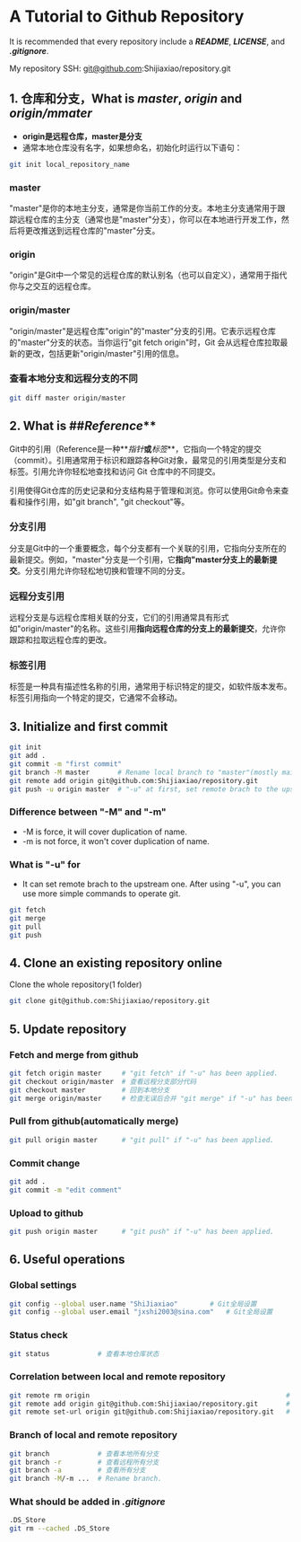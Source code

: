 # A Tutorial to Github Repository
It is recommended that every repository include a **_README_**, **_LICENSE_**, and **_.gitignore_**.

My repository SSH: git@github.com:Shijiaxiao/repository.git



## 1. 仓库和分支，What is **_master_**, **_origin_** and **_origin/mmater_**

* **origin是远程仓库，master是分支**
* 通常本地仓库没有名字，如果想命名，初始化时运行以下语句：
``` zsh
git init local_repository_name
```

### master
"master"是你的本地主分支，通常是你当前工作的分支。本地主分支通常用于跟踪远程仓库的主分支（通常也是"master"分支），你可以在本地进行开发工作，然后将更改推送到远程仓库的"master"分支。

### origin
"origin"是Git中一个常见的远程仓库的默认别名（也可以自定义），通常用于指代你与之交互的远程仓库。

### origin/master
"origin/master"是远程仓库"origin"的"master"分支的引用。它表示远程仓库的"master"分支的状态。当你运行"git fetch origin"时，Git 会从远程仓库拉取最新的更改，包括更新"origin/master"引用的信息。

### 查看本地分支和远程分支的不同
``` zsh
git diff master origin/master
```


## 2. What is ##_Reference_**
Git中的引用（Reference是一种**_指针_**或**_标签_**，它指向一个特定的提交（commit）。引用通常用于标识和跟踪各种Git对象，最常见的引用类型是分支和标签。引用允许你轻松地查找和访问 Git 仓库中的不同提交。

引用使得Git仓库的历史记录和分支结构易于管理和浏览。你可以使用Git命令来查看和操作引用，如"git branch", "git checkout"等。

### 分支引用
分支是Git中的一个重要概念，每个分支都有一个关联的引用，它指向分支所在的最新提交。例如，"master"分支是一个引用，它**指向"master分支上的最新提交**。分支引用允许你轻松地切换和管理不同的分支。

### 远程分支引用
远程分支是与远程仓库相关联的分支，它们的引用通常具有形式如"origin/master"的名称。这些引用**指向远程仓库的分支上的最新提交**，允许你跟踪和拉取远程仓库的更改。

### 标签引用
标签是一种具有描述性名称的引用，通常用于标识特定的提交，如软件版本发布。标签引用指向一个特定的提交，它通常不会移动。



## 3. Initialize and first commit
``` zsh
git init
git add .
git commit -m "first commit"
git branch -M master       # Rename local branch to "master"(mostly main at first).
git remote add origin git@github.com:Shijiaxiao/repository.git
git push -u origin master  # "-u" at first, set remote brach to the upstream one.                     
```

### Difference between "-M" and "-m"
* -M is force, it will cover duplication of name.
* -m is not force, it won't cover duplication of name.

### What is "-u" for
* It can set remote brach to the upstream one.
After using "-u", you can use more simple commands to operate git. 
``` zsh
git fetch
git merge
git pull
git push
```


## 4. Clone an existing repository online
Clone the whole repository(1 folder)
``` zsh
git clone git@github.com:Shijiaxiao/repository.git
```


## 5. Update repository

### Fetch and merge from github
``` zsh
git fetch origin master     # "git fetch" if "-u" has been applied.
git checkout origin/master  # 查看远程分支部分代码
git checkout master         # 回到本地分支
git merge origin/master     # 检查无误后合并 "git merge" if "-u" has been applied.
```

### Pull from github(automatically merge)
``` zsh
git pull origin master      # "git pull" if "-u" has been applied.
```

### Commit change
``` zsh
git add .
git commit -m "edit comment"
```

### Upload to github
``` zsh
git push origin master      # "git push" if "-u" has been applied.
```


## 6. Useful operations

### Global settings
``` zsh
git config --global user.name "ShiJiaxiao"        # Git全局设置
git config --global user.email "jxshi2003@sina.com"   # Git全局设置
```

### Status check
``` zsh
git status            # 查看本地仓库状态
```

### Correlation between local and remote repository
``` zsh
git remote rm origin                                                 # 删除之前的关联
git remote add origin git@github.com:Shijiaxiao/repository.git       # 设置关联
git remote set-url origin git@github.com:Shijiaxiao/repository.git   # 更改关联关联
```

### Branch of local and remote repository
``` zsh
git branch            # 查看本地所有分支
git branch -r         # 查看远程所有分支
git branch -a         # 查看所有分支
git branch -M/-m ...  # Rename branch.
```

### What should be added in **_.gitignore_**
``` zsh
.DS_Store
git rm --cached .DS_Store
```